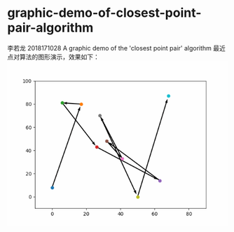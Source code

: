 # graphic-demo-of-closest-point-pair-algorithm 
李若龙 2018171028
A graphic demo of the 'closest point pair' algorithm  最近点对算法的图形演示，效果如下：
![image](https://raw.githubusercontent.com/AKGWSB/graphic-demo-of-closest-point-pair-algorithm-/master/demo.gif)

